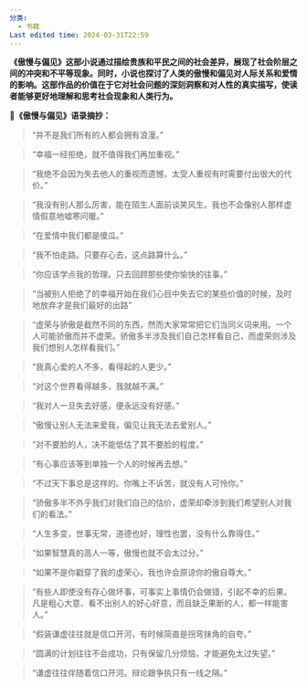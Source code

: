 ```yaml
---
分类:
  - 书籍
Last edited time: 2024-03-31T22:59
---
```

**《傲慢与偏见》这部小说通过描绘贵族和平民之间的社会差异，展现了社会阶层之间的冲突和不平等现象。同时，小说也探讨了人类的傲慢和偏见对人际关系和爱情的影响。这部作品的价值在于它对社会问题的深刻洞察和对人性的真实描写，使读者能够更好地理解和思考社会现象和人类行为。**

**📖《傲慢与偏见》语录摘抄：**

  

> “并不是我们所有的人都会拥有浪漫。”

> “幸福一经拒绝，就不值得我们再加重视。”

> “我绝不会因为失去他人的重视而遗憾，太受人重视有时需要付出很大的代价。”

> “我没有别人那么厉害，能在陌生人面前谈笑风生。我也不会像别人那样虚情假意地嘘寒问暖。”

> “在爱情中我们都是傻瓜。”

> “我不怕走路。只要存心去，这点路算什么。”

> “你应该学点我的哲理。只去回顾那些使你愉快的往事。”

> “当被别人拒绝了的幸福开始在我们心目中失去它的某些价值的时候，及时地放弃才是我们最好的出路”

> “虚荣与骄傲是截然不同的东西，然而大家常常把它们当同义词来用。一个人可能骄傲而并不虚荣。骄傲多半涉及我们自己怎样看自己，而虚荣则涉及我们想别人怎样看我们。”

> “我真心爱的人不多，看得起的人更少。”

> “对这个世界看得越多，我就越不满。”

> “我对人一旦失去好感，便永远没有好感。”

> “傲慢让别人无法来爱我，偏见让我无法去爱别人。”

> “对不要脸的人，决不能低估了其不要脸的程度。”

> “有心事应该等到单独一个人的时候再去想。”

> “不过天下事总是这样的。你嘴上不诉苦，就没有人可怜你。”

> “骄傲多半不外乎我们对我们自己的估价，虚荣却牵涉到我们希望别人对我们的看法。”

> “人生多变，世事无常，道德也好，理性也罢，没有什么靠得住。”

> “如果智慧真的高人一等，傲慢也就不会太过分。”

> “如果不是你戳穿了我的虚荣心，我也许会原谅你的傲自尊大。”

> “有些人即使没有存心做坏事，可事实上事情仍会做错，引起不幸的后果。凡是粗心大意、看不出别人的好心好意，而且缺乏果断的人，都一样能害人。”

> “假装谦虚往往就是信口开河，有时候简直是拐弯抹角的自夸。”

> “圆满的计划往往不会成功，只有保留几分烦恼，才能避免太过失望。”

> “谦虚往往伴随着信口开河。辩论跟争执只有一线之隔。”